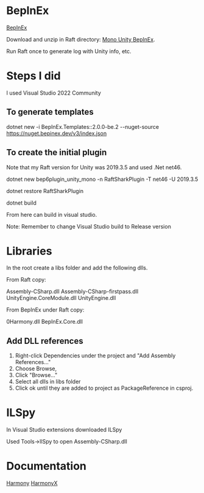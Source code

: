 # BepInEx

[BepInEx](https://docs.bepinex.dev)

Download and unzip in Raft directory: [Mono Unity BepInEx](https://docs.bepinex.dev/master/articles/user_guide/installation/unity_mono.html).

Run Raft once to generate log with Unity info, etc.

# Steps I did

I used Visual Studio 2022 Community

## To generate templates

dotnet new -i BepInEx.Templates::2.0.0-be.2 --nuget-source https://nuget.bepinex.dev/v3/index.json

## To create the initial plugin

Note that my Raft version for Unity was 2019.3.5 and used .Net net46.

dotnet new bep6plugin_unity_mono -n RaftSharkPlugin -T net46 -U 2019.3.5

dotnet restore RaftSharkPlugin

dotnet build

From here can build in visual studio.

Note: Remember to change Visual Studio build to Release version

# Libraries

In the root create a libs folder and add the following dlls.

From Raft copy:

Assembly-CSharp.dll
Assembly-CSharp-firstpass.dll
UnityEngine.CoreModule.dll
UnityEngine.dll

From BepInEx under Raft copy:

0Harmony.dll
BepInEx.Core.dll

## Add DLL references 

1. Right-click Dependencies under the project and "Add Assembly References..."
2. Choose Browse, 
3. Click "Browse..."
4. Select all dlls in libs folder
5. Click ok until they are added to project as PackageReference in csproj.

# ILSpy

In Visual Studio extensions downloaded ILSpy

Used Tools->IlSpy to open Assembly-CSharp.dll

# Documentation

[Harmony](https://harmony.pardeike.net/articles/intro.html)
[HarmonyX](https://github.com/BepInEx/HarmonyX)